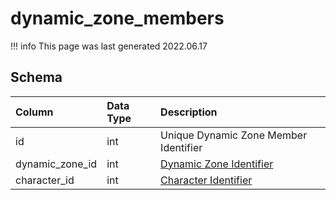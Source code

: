# dynamic_zone_members

!!! info
	This page was last generated 2022.06.17

## Schema

| Column | Data Type | Description |
| :--- | :--- | :--- |
| id | int | Unique Dynamic Zone Member Identifier |
| dynamic_zone_id | int | [Dynamic Zone Identifier](dynamic_zones.md) |
| character_id | int | [Character Identifier](../../schema/characters/character_data.md) |

